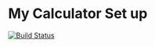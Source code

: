 # My Calculator Set up
[![Build Status](https://app.travis-ci.com/febyjose12/calc2.svg?branch=claculation)](https://app.travis-ci.com/febyjose12/calc2)
